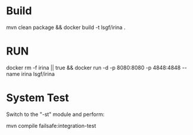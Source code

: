 # Build
mvn clean package && docker build -t lsgf/irina .

# RUN

docker rm -f irina || true && docker run -d -p 8080:8080 -p 4848:4848 --name irina lsgf/irina 

# System Test

Switch to the "-st" module and perform:

mvn compile failsafe:integration-test